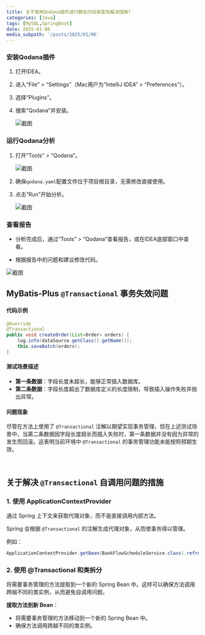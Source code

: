 ```yaml
---
title: 关于使用Qodana插件进行静态代码审查及解决措施?
categories: [Java]
tags: [MySQL,SpringBoot]
date: 2025-01-06
media_subpath: '/posts/2025/01/06'
---
```

### 安装Qodana插件

1. 打开IDEA。
2. 进入“File” > “Settings”（Mac用户为“IntelliJ IDEA” > “Preferences”）。
3. 选择“Plugins”。
4. 搜索“Qodana”并安装。
   
   ![截图](16628f5f3f5ac2db7e979821e85265d3.png)

### 运行Qodana分析

1. 打开“Tools” > “Qodana”。
   
   ![截图](2be8f09e9aa3570bc2376d649bc38086.png)
2. 确保`qodana.yaml`配置文件位于项目根目录，无需修改直接使用。
3. 点击“Run”开始分析。
   
   ![截图](e202db72d010fc4bc41a35c7eefbc5a3.png)

### 查看报告

- 分析完成后，通过“Tools” > “Qodana”查看报告，或在IDEA底部窗口中查看。

- 根据报告中的问题和建议修改代码。

![截图](ca3ff3eb9c655635fde89c758506108b.png)

## MyBatis-Plus `@Transactional` 事务失效问题

#### 代码示例

```java
@Override
@Transactional
public void createOrder(List<Order> orders) {
    log.info(dataSource.getClass().getName());
    this.saveBatch(orders);
}
```

#### 测试场景描述

- **第一条数据**：字段长度未超长，能够正常插入数据库。
- **第二条数据**：字段长度超出了数据库定义的长度限制，导致插入操作失败并抛出异常。

#### 问题现象

尽管在方法上使用了 `@Transactional` 注解以期望实现事务管理，但在上述测试场景中，当第二条数据因字段长度超长而插入失败时，第一条数据并没有因为异常的发生而回滚。这表明当前环境中 `@Transactional` 的事务管理功能未能按照预期生效。

<br/>

## 关于解决 `@Transactional` 自调用问题的措施

### 1. 使用 ApplicationContextProvider

通过 Spring 上下文来获取代理对象，而不是直接调用内部方法。

Spring 会根据 `@Transactional` 的注解生成代理对象，从而使事务得以管理。

例如：

```java
ApplicationContextProvider.getBean(BankFlowScheduleService.class).refreshAccountSerialRank();
```

### 2. 使用 @Transactional 和类拆分

将需要事务管理的方法提取到一个新的 Spring Bean 中。这样可以确保方法调用跨越不同的类实例，从而避免自调用问题。

**提取方法到新 Bean**：

- 将需要事务管理的方法移动到一个新的 Spring Bean 中。
- 确保方法调用跨越不同的类实例。